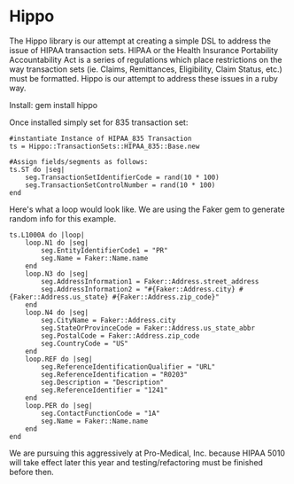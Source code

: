 Hippo
=====

The Hippo library is our attempt at creating a simple DSL to address the issue of HIPAA transaction sets.  HIPAA or the Health Insurance Portability Accountability Act is a series of regulations which place restrictions on the way transaction sets  (ie. Claims, Remittances, Eligibility, Claim Status, etc.) must be formatted.  Hippo is our attempt to address these issues in a ruby way. 

Install: 
    gem install hippo

Once installed simply set for 835 transaction set:


    #instantiate Instance of HIPAA_835 Transaction
    ts = Hippo::TransactionSets::HIPAA_835::Base.new
	
    #Assign fields/segments as follows: 
    ts.ST do |seg|
        seg.TransactionSetIdentifierCode = rand(10 * 100)
        seg.TransactionSetControlNumber = rand(10 * 100)
    end
    
Here's what a loop would look like.  We are using the Faker gem to generate random info for this example.

    ts.L1000A do |loop|
        loop.N1 do |seg|
            seg.EntityIdentifierCode1 = "PR"
            seg.Name = Faker::Name.name
        end
        loop.N3 do |seg|
            seg.AddressInformation1 = Faker::Address.street_address
            seg.AddressInformation2 = "#{Faker::Address.city} #{Faker::Address.us_state} #{Faker::Address.zip_code}"
        end
        loop.N4 do |seg|
            seg.CityName = Faker::Address.city
            seg.StateOrProvinceCode = Faker::Address.us_state_abbr
            seg.PostalCode = Faker::Address.zip_code
            seg.CountryCode = "US"
        end
        loop.REF do |seg|
            seg.ReferenceIdentificationQualifier = "URL"
            seg.ReferenceIdentification = "R0203"
            seg.Description = "Description"
            seg.ReferenceIdentifier = "1241"
        end
        loop.PER do |seg|
            seg.ContactFunctionCode = "1A"
            seg.Name = Faker::Name.name
        end
    end

We are pursuing this aggressively at Pro-Medical, Inc. because HIPAA 5010 will take effect later this year and testing/refactoring must be finished before then.